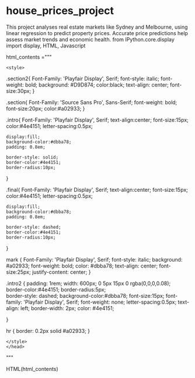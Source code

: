 # house_prices_project
This project analyses real estate markets like Sydney and Melbourne, using linear regression to predict property prices. Accurate price predictions help assess market trends and economic health.
from IPython.core.display import display, HTML, Javascript

html_contents ="""
<!DOCTYPE html>
<html lang="en">
    <head>
    
    <style>
    
.section2{
    Font-Family: 'Playfair Display', Serif;
    font-style: italic;
    font-weight: bold;
    background: #D9D874;
    color:black;
    text-align: center;
    font-size:30px;
    }
    
.section{
    Font-Family: 'Source Sans Pro', Sans-Serif;
    font-weight: bold;
    font-size:20px;
    color:#a02933;
}

.intro{
    Font-Family: 'Playfair Display', Serif;
    text-align:center;
    font-size:15px;
    color:#4e4151;
    letter-spacing:0.5px;
    
    display:fill;
    background-color:#dbba78;
    padding: 0.8em;
    
    border-style: solid;
    border-color:#4e4151;
    border-radius:10px;     
}

.final{
    Font-Family: 'Playfair Display', Serif;
    text-align:center;
    font-size:15px;
    color:#4e4151;
    letter-spacing:0.5px;
    
    display:fill;
    background-color:#dbba78;
    padding: 0.8em;
    
    border-style: dashed;
    border-color:#4e4151;
    border-radius:10px;     
}

mark {
  Font-Family: 'Playfair Display', Serif;
  font-style: italic;
  background: #a02933;
  font-weight: bold;
  color: #dbba78;
  text-align: center;
  font-size:25px;
  justify-content: center;
}

.intro2 {
       padding: 1rem;
       width: 600px;
       0 5px 15px 0 rgba(0,0,0,0.08);
       border-color:#4e4151;
       border-radius:5px;  
       border-style: dashed;
       background-color:#dbba78;
       font-size:15px;
       font-family: 'Playfair Display', Serif;
       font-weight: none;
       letter-spacing:0.5px;
       text-align: left;
       border-width: 2px;
       color: #4e4151;
  
}

hr { border: 0.2px solid #a02933;
           }
    
    
    </style>
    </head>
    
</html>
"""

HTML(html_contents)
